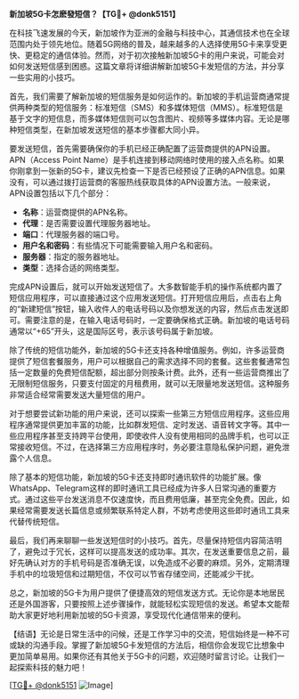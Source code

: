 **新加坡5G卡怎麽發短信？【TG💪+ @donk5151】**

在科技飞速发展的今天，新加坡作为亚洲的金融与科技中心，其通信技术也在全球范围内处于领先地位。随着5G网络的普及，越来越多的人选择使用5G卡来享受更快、更稳定的通信体验。然而，对于初次接触新加坡5G卡的用户来说，可能会对如何发送短信感到困惑。这篇文章将详细讲解新加坡5G卡发短信的方法，并分享一些实用的小技巧。

首先，我们需要了解新加坡的短信服务是如何运作的。新加坡的手机运营商通常提供两种类型的短信服务：标准短信（SMS）和多媒体短信（MMS）。标准短信是基于文字的短信息，而多媒体短信则可以包含图片、视频等多媒体内容。无论是哪种短信类型，在新加坡发送短信的基本步骤都大同小异。

要发送短信，首先需要确保你的手机已经正确配置了运营商提供的APN设置。APN（Access Point Name）是手机连接到移动网络时使用的接入点名称。如果你刚拿到一张新的5G卡，建议先检查一下是否已经预设了正确的APN信息。如果没有，可以通过拨打运营商的客服热线获取具体的APN设置方法。一般来说，APN设置包括以下几个部分：

- **名称**：运营商提供的APN名称。
- **代理**：是否需要设置代理服务器地址。
- **端口**：代理服务器的端口号。
- **用户名和密码**：有些情况下可能需要输入用户名和密码。
- **服务器**：指定的服务器地址。
- **类型**：选择合适的网络类型。

完成APN设置后，就可以开始发送短信了。大多数智能手机的操作系统都内置了短信应用程序，可以直接通过这个应用发送短信。打开短信应用后，点击右上角的“新建短信”按钮，输入收件人的电话号码以及你想发送的内容，然后点击发送即可。需要注意的是，在输入电话号码时，一定要确保格式正确。新加坡的电话号码通常以“+65”开头，这是国际区号，表示该号码属于新加坡。

除了传统的短信功能外，新加坡的5G卡还支持各种增值服务。例如，许多运营商提供了短信套餐服务，用户可以根据自己的需求选择不同的套餐。这些套餐通常包括一定数量的免费短信配额，超出部分则按条计费。此外，还有一些运营商推出了无限制短信服务，只要支付固定的月租费用，就可以无限量地发送短信。这种服务非常适合经常需要发送大量短信的用户。

对于想要尝试新功能的用户来说，还可以探索一些第三方短信应用程序。这些应用程序通常提供更加丰富的功能，比如群发短信、定时发送、语音转文字等。其中一些应用程序甚至支持跨平台使用，即使收件人没有使用相同的品牌手机，也可以正常接收短信。不过，在选择第三方应用程序时，务必要注意隐私保护问题，避免泄露个人信息。

除了基本的短信功能，新加坡的5G卡还支持即时通讯软件的功能扩展。像WhatsApp、Telegram这样的即时通讯工具已经成为许多人日常沟通的重要方式。通过这些平台发送消息不仅速度快，而且费用低廉，甚至完全免费。因此，如果经常需要发送长篇信息或频繁联系特定人群，不妨考虑使用这些即时通讯工具来代替传统短信。

最后，我们再来聊聊一些发送短信时的小技巧。首先，尽量保持短信内容简洁明了，避免过于冗长，这样可以提高发送的成功率。其次，在发送重要信息之前，最好先确认对方的手机号码是否准确无误，以免造成不必要的麻烦。另外，定期清理手机中的垃圾短信和过期短信，不仅可以节省存储空间，还能减少干扰。

总之，新加坡的5G卡为用户提供了便捷高效的短信发送方式。无论你是本地居民还是外国游客，只要按照上述步骤操作，就能轻松实现短信的发送。希望本文能帮助大家更好地利用新加坡的5G卡资源，享受现代化通信带来的便利。

【结语】无论是日常生活中的问候，还是工作学习中的交流，短信始终是一种不可或缺的沟通手段。掌握了新加坡5G卡发短信的方法后，相信你会发现它比想象中更加简单易用。如果你还有其他关于5G卡的问题，欢迎随时留言讨论。让我们一起探索科技的魅力吧！

[[TG💪+ @donk5151](https://t.me/s/donk5151) ![Image](https://i.postimg.cc/rwNCRYN7/Snipaste-2025-04-30-17-27-05.png)]